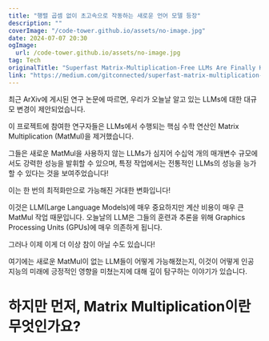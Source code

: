```yaml
---
title: "행렬 곱셈 없이 초고속으로 작동하는 새로운 언어 모델 등장"
description: ""
coverImage: "/code-tower.github.io/assets/no-image.jpg"
date: 2024-07-07 20:30
ogImage: 
  url: /code-tower.github.io/assets/no-image.jpg
tag: Tech
originalTitle: "Superfast Matrix-Multiplication-Free LLMs Are Finally Here"
link: "https://medium.com/gitconnected/superfast-matrix-multiplication-free-llms-are-finally-here-cac5b78a4fa7"
---
```



최근 ArXiv에 게시된 연구 논문에 따르면, 우리가 오늘날 알고 있는 LLMs에 대한 대규모 변경이 제안되었습니다.

이 프로젝트에 참여한 연구자들은 LLMs에서 수행되는 핵심 수학 연산인 Matrix Multiplication (MatMul)을 제거했습니다.

그들은 새로운 MatMul을 사용하지 않는 LLMs가 심지어 수십억 개의 매개변수 규모에서도 강력한 성능을 발휘할 수 있으며, 특정 작업에서는 전통적인 LLMs의 성능을 능가할 수 있다는 것을 보여주었습니다!

이는 한 번의 최적화만으로 가능해진 거대한 변화입니다!

<div class="content-ad"></div>

이것은 LLM(Large Language Models)에 매우 중요하지만 계산 비용이 매우 큰 MatMul 작업 때문입니다. 오늘날의 LLM은 그들의 훈련과 추론을 위해 Graphics Processing Units (GPUs)에 매우 의존하게 됩니다.

그러나 이제 이게 더 이상 참이 아닐 수도 있습니다!

여기에는 새로운 MatMul이 없는 LLM들이 어떻게 가능해졌는지, 이것이 어떻게 인공 지능의 미래에 긍정적인 영향을 미쳤는지에 대해 깊이 탐구하는 이야기가 있습니다.

# 하지만 먼저, Matrix Multiplication이란 무엇인가요?